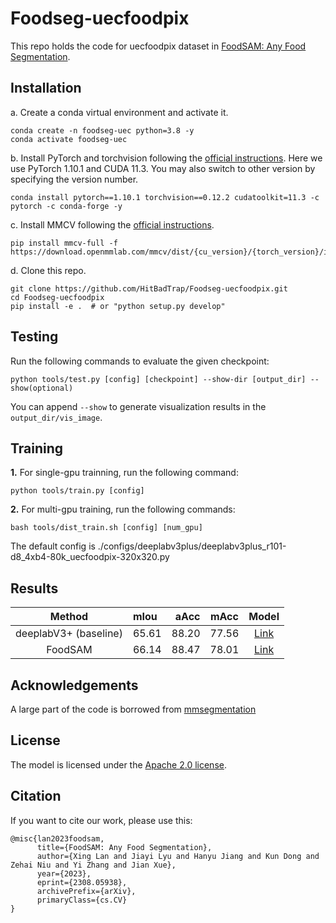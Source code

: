 # Foodseg-uecfoodpix


This repo holds the code for uecfoodpix dataset in [FoodSAM: Any Food Segmentation](https://arxiv.org/abs/2308.05938).


## Installation
a. Create a conda virtual environment and activate it.

```shell
conda create -n foodseg-uec python=3.8 -y
conda activate foodseg-uec
```

b. Install PyTorch and torchvision following the [official instructions](https://pytorch.org/).
Here we use PyTorch 1.10.1 and CUDA 11.3.
You may also switch to other version by specifying the version number.

```shell
conda install pytorch==1.10.1 torchvision==0.12.2 cudatoolkit=11.3 -c pytorch -c conda-forge -y
```

c. Install MMCV following the [official instructions](https://mmcv.readthedocs.io/en/latest/#installation). 
```
pip install mmcv-full -f https://download.openmmlab.com/mmcv/dist/{cu_version}/{torch_version}/index.html
```

d. Clone this repo.
```
git clone https://github.com/HitBadTrap/Foodseg-uecfoodpix.git
cd Foodseg-uecfoodpix
pip install -e .  # or "python setup.py develop"
```

## Testing
Run the following commands to evaluate the given checkpoint:
```
python tools/test.py [config] [checkpoint] --show-dir [output_dir] --show(optional)
```
You can append `--show` to generate visualization results in the `output_dir/vis_image`.

## Training
**1.** For single-gpu trainning, run the following command:
```
python tools/train.py [config]
```

**2.** For multi-gpu training, run the following commands:
```
bash tools/dist_train.sh [config] [num_gpu]
```
The default config is ./configs/deeplabv3plus/deeplabv3plus_r101-d8_4xb4-80k_uecfoodpix-320x320.py

## Results

| Method | mIou | aAcc | mAcc | Model
| :-: | :- | -: | :-: | :-: |
|deeplabV3+ (baseline)| 65.61 |88.20| 77.56 | [Link](https://pan.baidu.com/s/19SoqvSsk5ID0r00V-uQlMg?pwd=kq4y)
FoodSAM | 66.14 |88.47 |78.01 | [Link]([https://pan.baidu.com/s/19SoqvSsk5ID0r00V-uQlMg?pwd=kq4y](https://github.com/jamesjg/FoodSAM))

## Acknowledgements

A large part of the code is borrowed from [mmsegmentation](https://github.com/open-mmlab/mmsegmentation)

## License

The model is licensed under the [Apache 2.0 license](LICENSE).

## Citation
If you want to cite our work, please use this:

```
@misc{lan2023foodsam,
      title={FoodSAM: Any Food Segmentation}, 
      author={Xing Lan and Jiayi Lyu and Hanyu Jiang and Kun Dong and Zehai Niu and Yi Zhang and Jian Xue},
      year={2023},
      eprint={2308.05938},
      archivePrefix={arXiv},
      primaryClass={cs.CV}
}

```
